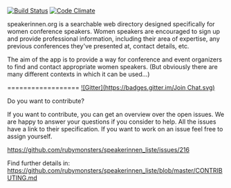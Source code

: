 [![Build Status](https://travis-ci.org/rubymonsters/speakerinnen_liste.png)](https://travis-ci.org/rubymonsters/speakerinnen_liste) [![Code Climate](https://codeclimate.com/github/rubymonsters/speakerinnen_liste.png)](https://codeclimate.com/github/rubymonsters/speakerinnen_liste)

speakerinnen.org is a searchable web directory designed specifically for women conference speakers. Women speakers are encouraged to sign up and provide professional information, including their area of expertise, any previous conferences they've presented at, contact details, etc.

The aim of the app is to provide a way for conference and event organizers to find and contact appropriate women speakers. (But obviously there are many different contexts in which it can be used...)

==================
[![Gitter](https://badges.gitter.im/Join Chat.svg)](https://gitter.im/rubymonsters/speakerinnen_liste?utm_source=badge&utm_medium=badge&utm_campaign=pr-badge&utm_content=badge)

Do you want to contribute?

If you want to contribute, you can get an overview over the open issues. We are happy to answer your questions if you consider to help. All the issues have a link to their specification. If you want to work on an issue feel free to assign yourself.

https://github.com/rubymonsters/speakerinnen_liste/issues/216

Find further details in: https://github.com/rubymonsters/speakerinnen_liste/blob/master/CONTRIBUTING.md
